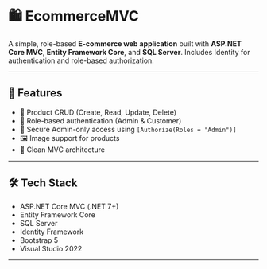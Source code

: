 # 🛍️ EcommerceMVC

A simple, role-based **E-commerce web application** built with **ASP.NET Core MVC**, **Entity Framework Core**, and **SQL Server**. Includes Identity for authentication and role-based authorization.

---

## 🚀 Features

- 🛒 Product CRUD (Create, Read, Update, Delete)
- 👤 Role-based authentication (Admin & Customer)
- 🧾 Secure Admin-only access using `[Authorize(Roles = "Admin")]`
- 🖼️ Image support for products
- 🎯 Clean MVC architecture

---

## 🛠️ Tech Stack

- ASP.NET Core MVC (.NET 7+)
- Entity Framework Core
- SQL Server
- Identity Framework
- Bootstrap 5
- Visual Studio 2022

---
